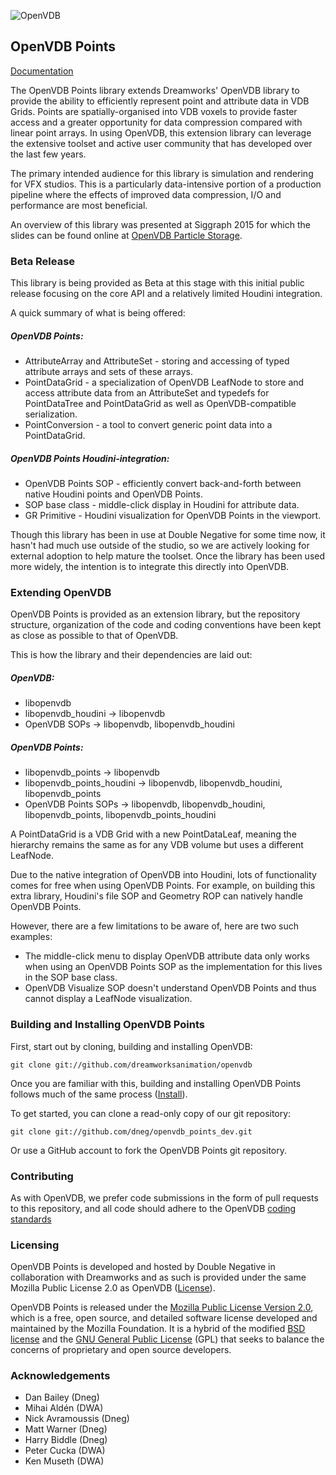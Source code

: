 ![OpenVDB](http://www.openvdb.org/images/openvdb_logo.png)


## OpenVDB Points

[Documentation](http://dneg.github.io/openvdb_points_dev)

The OpenVDB Points library extends Dreamworks' OpenVDB library to provide the ability to efficiently represent point and attribute data in VDB Grids. Points are spatially-organised into VDB voxels to provide faster access and a greater opportunity for data compression compared with linear point arrays. In using OpenVDB, this extension library can leverage the extensive toolset and active user community that has developed over the last few years.

The primary intended audience for this library is simulation and rendering for VFX studios. This is a particularly data-intensive portion of a production pipeline where the effects of improved data compression, I/O and performance are most beneficial.

An overview of this library was presented at Siggraph 2015 for which the slides can be found online at [OpenVDB Particle Storage](http://www.openvdb.org/download/openvdb_particle_storage_2015.pdf).


### Beta Release

This library is being provided as Beta at this stage with this initial public release focusing on the core API and a relatively limited Houdini integration.

A quick summary of what is being offered:

##### OpenVDB Points:

* AttributeArray and AttributeSet - storing and accessing of typed attribute arrays and sets of these arrays.
* PointDataGrid - a specialization of OpenVDB LeafNode to store and access attribute data from an AttributeSet and typedefs for PointDataTree and PointDataGrid as well as OpenVDB-compatible serialization.
* PointConversion - a tool to convert generic point data into a PointDataGrid.

##### OpenVDB Points Houdini-integration:

* OpenVDB Points SOP - efficiently convert back-and-forth between native Houdini points and OpenVDB Points.
* SOP base class - middle-click display in Houdini for attribute data.
* GR Primitive - Houdini visualization for OpenVDB Points in the viewport.

Though this library has been in use at Double Negative for some time now, it hasn't had much use outside of the studio, so we are actively looking for external adoption to help mature the toolset. Once the library has been used more widely, the intention is to integrate this directly into OpenVDB.


### Extending OpenVDB

OpenVDB Points is provided as an extension library, but the repository structure, organization of the code and coding conventions have been kept as close as possible to that of OpenVDB.

This is how the library and their dependencies are laid out:

##### OpenVDB:

* libopenvdb
* libopenvdb_houdini -> libopenvdb
* OpenVDB SOPs -> libopenvdb, libopenvdb_houdini

##### OpenVDB Points:

* libopenvdb_points -> libopenvdb
* libopenvdb_points_houdini -> libopenvdb, libopenvdb_houdini, libopenvdb_points
* OpenVDB Points SOPs -> libopenvdb, libopenvdb_houdini, libopenvdb_points, libopenvdb_points_houdini

A PointDataGrid is a VDB Grid with a new PointDataLeaf, meaning the hierarchy remains the same as for any VDB volume but uses a different LeafNode.

Due to the native integration of OpenVDB into Houdini, lots of functionality comes for free when using OpenVDB Points. For example, on building this extra library, Houdini's file SOP and Geometry ROP can natively handle OpenVDB Points.

However, there are a few limitations to be aware of, here are two such examples:

* The middle-click menu to display OpenVDB attribute data only works when using an OpenVDB Points SOP as the implementation for this lives in the SOP base class.
* OpenVDB Visualize SOP doesn't understand OpenVDB Points and thus cannot display a LeafNode visualization.


### Building and Installing OpenVDB Points

First, start out by cloning, building and installing OpenVDB:

```
git clone git://github.com/dreamworksanimation/openvdb
```

Once you are familiar with this, building and installing OpenVDB Points follows much of the same process ([Install](https://github.com/dreamworksanimation/openvdb/blob/master/openvdb/INSTALL)).

To get started, you can clone a read-only copy of our git repository:

```
git clone git://github.com/dneg/openvdb_points_dev.git
```

Or use a GitHub account to fork the OpenVDB Points git repository.


### Contributing

As with OpenVDB, we prefer code submissions in the form of pull requests to this repository, and all code should adhere to the OpenVDB [coding standards](http://www.openvdb.org/documentation/doxygen/codingStyle.html)


### Licensing

OpenVDB Points is developed and hosted by Double Negative in collaboration with Dreamworks and as such is provided under the same Mozilla Public License 2.0 as OpenVDB ([License](http://www.openvdb.org/license)).

OpenVDB Points is released under the [Mozilla Public License Version 2.0](https://www.mozilla.org/MPL/2.0/), which is a free, open source, and detailed software license developed and maintained by the Mozilla Foundation. It is a hybrid of the modified [BSD license](https://en.wikipedia.org/wiki/BSD_licenses#3-clause) and the [GNU General Public License](https://en.wikipedia.org/wiki/GNU_General_Public_License) (GPL) that seeks to balance the concerns of proprietary and open source developers.


### Acknowledgements

* Dan Bailey (Dneg)
* Mihai Ald&eacute;n (DWA)
* Nick Avramoussis (Dneg)
* Matt Warner (Dneg)
* Harry Biddle (Dneg)
* Peter Cucka (DWA)
* Ken Museth (DWA)
